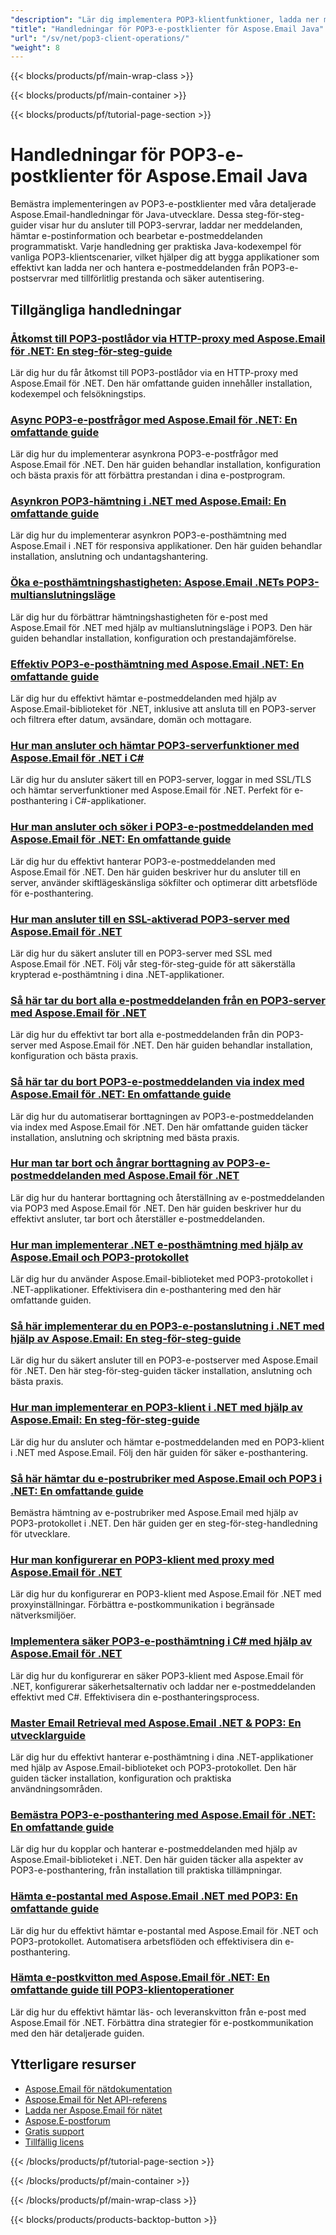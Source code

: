```yaml
---
"description": "Lär dig implementera POP3-klientfunktioner, ladda ner meddelanden och bearbeta e-postmeddelanden från POP3-servrar med Aspose.Email för Java."
"title": "Handledningar för POP3-e-postklienter för Aspose.Email Java"
"url": "/sv/net/pop3-client-operations/"
"weight": 8
---
```


{{< blocks/products/pf/main-wrap-class >}}

{{< blocks/products/pf/main-container >}}

{{< blocks/products/pf/tutorial-page-section >}}
# Handledningar för POP3-e-postklienter för Aspose.Email Java

Bemästra implementeringen av POP3-e-postklienter med våra detaljerade Aspose.Email-handledningar för Java-utvecklare. Dessa steg-för-steg-guider visar hur du ansluter till POP3-servrar, laddar ner meddelanden, hämtar e-postinformation och bearbetar e-postmeddelanden programmatiskt. Varje handledning ger praktiska Java-kodexempel för vanliga POP3-klientscenarier, vilket hjälper dig att bygga applikationer som effektivt kan ladda ner och hantera e-postmeddelanden från POP3-e-postservrar med tillförlitlig prestanda och säker autentisering.

## Tillgängliga handledningar

### [Åtkomst till POP3-postlådor via HTTP-proxy med Aspose.Email för .NET: En steg-för-steg-guide](./aspose-email-dotnet-pop3-http-proxy-integration/)
Lär dig hur du får åtkomst till POP3-postlådor via en HTTP-proxy med Aspose.Email för .NET. Den här omfattande guiden innehåller installation, kodexempel och felsökningstips.

### [Async POP3-e-postfrågor med Aspose.Email för .NET: En omfattande guide](./asynchronous-pop3-email-queries-aspose-email-net/)
Lär dig hur du implementerar asynkrona POP3-e-postfrågor med Aspose.Email för .NET. Den här guiden behandlar installation, konfiguration och bästa praxis för att förbättra prestandan i dina e-postprogram.

### [Asynkron POP3-hämtning i .NET med Aspose.Email: En omfattande guide](./asynchronous-pop3-retrieval-aspose-email-net/)
Lär dig hur du implementerar asynkron POP3-e-posthämtning med Aspose.Email i .NET för responsiva applikationer. Den här guiden behandlar installation, anslutning och undantagshantering.

### [Öka e-posthämtningshastigheten: Aspose.Email .NETs POP3-multianslutningsläge](./aspose-email-net-pop3-performance-enhancement/)
Lär dig hur du förbättrar hämtningshastigheten för e-post med Aspose.Email för .NET med hjälp av multianslutningsläge i POP3. Den här guiden behandlar installation, konfiguration och prestandajämförelse.

### [Effektiv POP3-e-posthämtning med Aspose.Email .NET: En omfattande guide](./aspose-email-net-pop3-retrieval-guide/)
Lär dig hur du effektivt hämtar e-postmeddelanden med hjälp av Aspose.Email-biblioteket för .NET, inklusive att ansluta till en POP3-server och filtrera efter datum, avsändare, domän och mottagare.

### [Hur man ansluter och hämtar POP3-serverfunktioner med Aspose.Email för .NET i C#](./connect-retrieve-pop3-server-capabilities-aspose-email-dotnet/)
Lär dig hur du ansluter säkert till en POP3-server, loggar in med SSL/TLS och hämtar serverfunktioner med Aspose.Email för .NET. Perfekt för e-posthantering i C#-applikationer.

### [Hur man ansluter och söker i POP3-e-postmeddelanden med Aspose.Email för .NET: En omfattande guide](./aspose-email-net-pop3-connection-search/)
Lär dig hur du effektivt hanterar POP3-e-postmeddelanden med Aspose.Email för .NET. Den här guiden beskriver hur du ansluter till en server, använder skiftlägeskänsliga sökfilter och optimerar ditt arbetsflöde för e-posthantering.

### [Hur man ansluter till en SSL-aktiverad POP3-server med Aspose.Email för .NET](./connect-to-ssl-pop3-server-aspose-email-net/)
Lär dig hur du säkert ansluter till en POP3-server med SSL med Aspose.Email för .NET. Följ vår steg-för-steg-guide för att säkerställa krypterad e-posthämtning i dina .NET-applikationer.

### [Så här tar du bort alla e-postmeddelanden från en POP3-server med Aspose.Email för .NET](./delete-all-pop3-emails-aspose-net/)
Lär dig hur du effektivt tar bort alla e-postmeddelanden från din POP3-server med Aspose.Email för .NET. Den här guiden behandlar installation, konfiguration och bästa praxis.

### [Så här tar du bort POP3-e-postmeddelanden via index med Aspose.Email för .NET: En omfattande guide](./delete-pop3-emails-using-aspose-email-net/)
Lär dig hur du automatiserar borttagningen av POP3-e-postmeddelanden via index med Aspose.Email för .NET. Den här omfattande guiden täcker installation, anslutning och skriptning med bästa praxis.

### [Hur man tar bort och ångrar borttagning av POP3-e-postmeddelanden med Aspose.Email för .NET](./pop3-email-deletion-undeletion-aspose-dotnet/)
Lär dig hur du hanterar borttagning och återställning av e-postmeddelanden via POP3 med Aspose.Email för .NET. Den här guiden beskriver hur du effektivt ansluter, tar bort och återställer e-postmeddelanden.

### [Hur man implementerar .NET e-posthämtning med hjälp av Aspose.Email och POP3-protokollet](./implement-dotnet-email-retrieval-aspose-email-pop3/)
Lär dig hur du använder Aspose.Email-biblioteket med POP3-protokollet i .NET-applikationer. Effektivisera din e-posthantering med den här omfattande guiden.

### [Så här implementerar du en POP3-e-postanslutning i .NET med hjälp av Aspose.Email: En steg-för-steg-guide](./implement-pop3-email-connection-net-aspose-email/)
Lär dig hur du säkert ansluter till en POP3-e-postserver med Aspose.Email för .NET. Den här steg-för-steg-guiden täcker installation, anslutning och bästa praxis.

### [Hur man implementerar en POP3-klient i .NET med hjälp av Aspose.Email: En steg-för-steg-guide](./implement-pop3-client-aspose-email-dotnet/)
Lär dig hur du ansluter och hämtar e-postmeddelanden med en POP3-klient i .NET med Aspose.Email. Följ den här guiden för säker e-posthantering.

### [Så här hämtar du e-postrubriker med Aspose.Email och POP3 i .NET: En omfattande guide](./aspose-email-net-retrieve-email-headers-pop3/)
Bemästra hämtning av e-postrubriker med Aspose.Email med hjälp av POP3-protokollet i .NET. Den här guiden ger en steg-för-steg-handledning för utvecklare.

### [Hur man konfigurerar en POP3-klient med proxy med Aspose.Email för .NET](./setup-pop3-client-proxy-aspose-email-net/)
Lär dig hur du konfigurerar en POP3-klient med Aspose.Email för .NET med proxyinställningar. Förbättra e-postkommunikation i begränsade nätverksmiljöer.

### [Implementera säker POP3-e-posthämtning i C# med hjälp av Aspose.Email för .NET](./secure-pop3-email-retrieval-aspose-csharp/)
Lär dig hur du konfigurerar en säker POP3-klient med Aspose.Email för .NET, konfigurerar säkerhetsalternativ och laddar ner e-postmeddelanden effektivt med C#. Effektivisera din e-posthanteringsprocess.

### [Master Email Retrieval med Aspose.Email .NET & POP3: En utvecklarguide](./mastering-email-retrieval-aspose-dotnet-pop3-client/)
Lär dig hur du effektivt hanterar e-posthämtning i dina .NET-applikationer med hjälp av Aspose.Email-biblioteket och POP3-protokollet. Den här guiden täcker installation, konfiguration och praktiska användningsområden.

### [Bemästra POP3-e-posthantering med Aspose.Email för .NET: En omfattande guide](./pop3-email-handling-aspose-email-dotnet/)
Lär dig hur du kopplar och hanterar e-postmeddelanden med hjälp av Aspose.Email-biblioteket i .NET. Den här guiden täcker alla aspekter av POP3-e-posthantering, från installation till praktiska tillämpningar.

### [Hämta e-postantal med Aspose.Email .NET med POP3: En omfattande guide](./aspose-email-net-pop3-email-count-retrieval/)
Lär dig hur du effektivt hämtar e-postantal med Aspose.Email för .NET och POP3-protokollet. Automatisera arbetsflöden och effektivisera din e-posthantering.

### [Hämta e-postkvitton med Aspose.Email för .NET: En omfattande guide till POP3-klientoperationer](./retrieve-email-receipts-aspose-net/)
Lär dig hur du effektivt hämtar läs- och leveranskvitton från e-post med Aspose.Email för .NET. Förbättra dina strategier för e-postkommunikation med den här detaljerade guiden.

## Ytterligare resurser

- [Aspose.Email för nätdokumentation](https://docs.aspose.com/email/net/)
- [Aspose.Email för Net API-referens](https://reference.aspose.com/email/net/)
- [Ladda ner Aspose.Email för nätet](https://releases.aspose.com/email/net/)
- [Aspose.E-postforum](https://forum.aspose.com/c/email)
- [Gratis support](https://forum.aspose.com/)
- [Tillfällig licens](https://purchase.aspose.com/temporary-license/)

{{< /blocks/products/pf/tutorial-page-section >}}

{{< /blocks/products/pf/main-container >}}

{{< /blocks/products/pf/main-wrap-class >}}

{{< blocks/products/products-backtop-button >}}